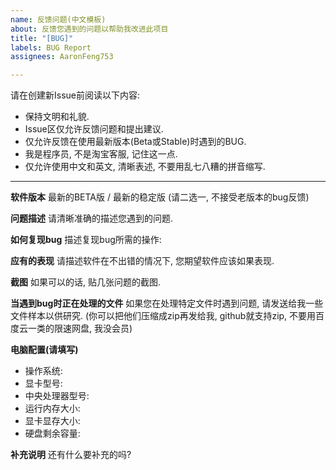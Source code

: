 ```yaml
---
name: 反馈问题(中文模板)
about: 反馈您遇到的问题以帮助我改进此项目
title: "[BUG]"
labels: BUG Report
assignees: AaronFeng753

---
```


请在创建新Issue前阅读以下内容:
- 保持文明和礼貌.
- Issue区仅允许反馈问题和提出建议.
- 仅允许反馈在使用最新版本(Beta或Stable)时遇到的BUG.
- 我是程序员, 不是淘宝客服, 记住这一点.
- 仅允许使用中文和英文, 清晰表述, 不要用乱七八糟的拼音缩写.

---

**软件版本**
最新的BETA版 / 最新的稳定版
(请二选一, 不接受老版本的bug反馈)

**问题描述**
请清晰准确的描述您遇到的问题.

**如何复现bug**
描述复现bug所需的操作:

**应有的表现**
请描述软件在不出错的情况下, 您期望软件应该如果表现.

**截图**
如果可以的话, 贴几张问题的截图.

**当遇到bug时正在处理的文件**
如果您在处理特定文件时遇到问题, 请发送给我一些文件样本以供研究.
(你可以把他们压缩成zip再发给我, github就支持zip, 不要用百度云一类的限速网盘, 我没会员)

**电脑配置(请填写)**
 - 操作系统:
 - 显卡型号:
 - 中央处理器型号:
 - 运行内存大小:
 - 显卡显存大小:
 - 硬盘剩余容量:

**补充说明**
还有什么要补充的吗?
